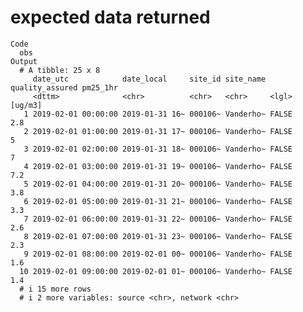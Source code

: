 # expected data returned

    Code
      obs
    Output
      # A tibble: 25 x 8
         date_utc            date_local     site_id site_name quality_assured pm25_1hr
         <dttm>              <chr>          <chr>   <chr>     <lgl>            [ug/m3]
       1 2019-02-01 00:00:00 2019-01-31 16~ 000106~ Vanderho~ FALSE                2.8
       2 2019-02-01 01:00:00 2019-01-31 17~ 000106~ Vanderho~ FALSE                5  
       3 2019-02-01 02:00:00 2019-01-31 18~ 000106~ Vanderho~ FALSE                7  
       4 2019-02-01 03:00:00 2019-01-31 19~ 000106~ Vanderho~ FALSE                7.2
       5 2019-02-01 04:00:00 2019-01-31 20~ 000106~ Vanderho~ FALSE                3.8
       6 2019-02-01 05:00:00 2019-01-31 21~ 000106~ Vanderho~ FALSE                3.3
       7 2019-02-01 06:00:00 2019-01-31 22~ 000106~ Vanderho~ FALSE                2.6
       8 2019-02-01 07:00:00 2019-01-31 23~ 000106~ Vanderho~ FALSE                2.3
       9 2019-02-01 08:00:00 2019-02-01 00~ 000106~ Vanderho~ FALSE                1.6
      10 2019-02-01 09:00:00 2019-02-01 01~ 000106~ Vanderho~ FALSE                1.4
      # i 15 more rows
      # i 2 more variables: source <chr>, network <chr>

